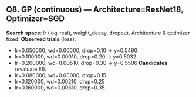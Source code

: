 ## Q8. GP (continuous) — Architecture=ResNet18, Optimizer=SGD
**Search space**: lr (log-real), weight_decay, dropout. Architecture & optimizer fixed.
**Observed trials** (loss):
- lr=0.050000, wd=0.00000, drop=0.10 → y=0.5490
- lr=0.100000, wd=0.00010, drop=0.20 → y=0.5032
- lr=0.200000, wd=0.00510, drop=0.30 → y=0.5506
**Candidates** (evaluate EI):
- lr=0.080000, wd=0.00000, drop=0.15
- lr=0.120000, wd=0.00210, drop=0.25
- lr=0.160000, wd=0.00610, drop=0.35